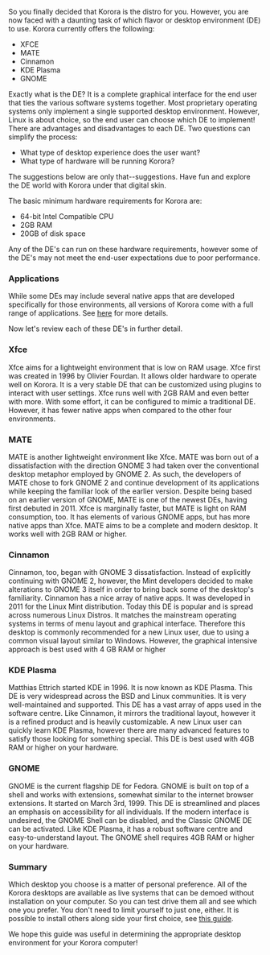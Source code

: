 So you finally decided that Korora is the distro for you. However, you are now faced with a daunting task of which flavor or desktop environment (DE) to use. Korora currently offers the following: 
- XFCE 
- MATE 
- Cinnamon
- KDE Plasma 
- GNOME 

Exactly what is the DE? It is a complete graphical interface for the end user that ties the various software systems together. Most proprietary operating systems only implement a single supported desktop environment. However, Linux is about choice, so the end user can choose which DE to implement!
There are advantages and disadvantages to each DE. Two questions can simplify the process: 
- What type of desktop experience does the user want? 
- What type of hardware will be running Korora? 

The suggestions below are only that--suggestions. Have fun and explore the DE world with Korora under that digital skin.

The basic minimum hardware requirements for Korora are: 
- 64-bit Intel Compatible CPU 
- 2GB RAM
- 20GB of disk space 

Any of the DE's can run on these hardware requirements, however some of the DE's may not meet the end-user expectations due to poor performance.  

### Applications ###
While some DEs may include several native apps that are developed specifically for those environments, all versions of Korora come with a full range of applications. See [here](https://kororaproject.org/discover) for more details.

Now let's review each of these DE's in further detail.

### Xfce ###
Xfce aims for a lightweight environment that is low on RAM usage. Xfce first was created in 1996 by Olivier Fourdan. It allows older hardware to operate well on Korora. It is a very stable DE that can be customized using plugins to interact with user settings. Xfce runs well with 2GB RAM and even better with more. With some effort, it can be configured to mimic a traditional DE. However, it has fewer native apps when compared to the other four environments.

### MATE ###
MATE is another lightweight environment like Xfce. MATE was born out of a dissatisfaction with the direction GNOME 3 had taken over the conventional desktop metaphor employed by GNOME 2. As such, the developers of MATE chose to fork GNOME 2 and continue development of its applications while keeping the familiar look of the earlier version. Despite being based on an earlier version of GNOME, MATE is one of the newest DEs, having first debuted in 2011. Xfce is marginally faster, but MATE is light on RAM consumption, too. It has elements of various GNOME apps, but has more native apps than Xfce.  MATE aims to be a complete and modern desktop. It works well with 2GB RAM or higher.

### Cinnamon ###
Cinnamon, too, began with GNOME 3 dissatisfaction. Instead of explicitly continuing with GNOME 2, however, the Mint developers decided to make alterations to GNOME 3 itself in order to bring back some of the desktop's familiarity. Cinnamon has a nice array of native apps.  It was developed in 2011 for the Linux Mint distribution. Today this DE is popular and is spread across numerous Linux Distros. It matches the mainstream operating systems in terms of menu layout and graphical interface. Therefore this desktop is commonly recommended for a new Linux user, due to using a common visual layout similar to Windows. However, the graphical intensive approach is best used with 4 GB RAM or higher

### KDE Plasma ###
Matthias Ettrich started KDE in 1996. It is now known as KDE Plasma. This DE is very widespread across the BSD and Linux communities. It is very well-maintained and supported. This DE has a vast array of apps used in the software centre. Like Cinnamon, it mirrors the traditional layout, however it is a refined product and is heavily customizable. A new Linux user can quickly learn KDE Plasma, however there are many advanced features to satisfy those looking for something special. This DE is best used with 4GB RAM or higher on your hardware.

### GNOME ###
GNOME is the current flagship DE for Fedora. GNOME is built on top of a shell and works with extensions, somewhat similar to the internet browser extensions. It started on March 3rd, 1999. This DE is streamlined and places an emphasis on accessibility for all individuals. If the modern interface is undesired, the GNOME Shell can be disabled, and the Classic GNOME DE can be activated. Like KDE Plasma, it has a robust software centre and easy-to-understand layout. The GNOME shell requires 4GB RAM or higher on your hardware.

### Summary ###
Which desktop you choose is a matter of personal preference. All of the Korora desktops are available as live systems that can be demoed without installation on your computer. So you can test drive them all and see which one you prefer. You don't need to limit yourself to just one, either. It is possible to install others along side your first choice, see [this guide](https://github.com/kororaproject/kp-documentation/wiki/Installing-Other-Desktops). 

We hope this guide was useful in determining the appropriate desktop environment for your Korora computer!